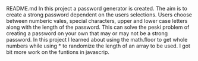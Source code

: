 README.md
In this project a password generator is created. The aim is to create a strong password dependent on the users selections. 
Users choose between numberic vales, special characters, upper and lower case letters along with the length of the password. 
This can solve the peski  problem of creating a password on your own that may or may not be a strong password.
In this project I learned about using the math.floor to get whole numbers while using * to randomize the length of an array to be used. I got bit more work on the funtions in javascrip.